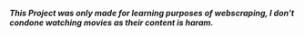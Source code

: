 ***This Project was only made for learning purposes of webscraping, I don't condone watching movies as their content is haram.***
